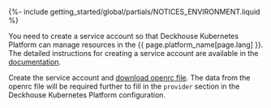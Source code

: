 {%- include getting_started/global/partials/NOTICES_ENVIRONMENT.liquid %}

You need to create a service account so that Deckhouse Kubernetes Platform can manage resources in the {{ page.platform_name[page.lang] }}. The detailed instructions for creating a service account are available in the [documentation](/products/kubernetes-platform/documentation/v1/modules/cloud-provider-openstack/environment.html).

Create the service account and [download openrc file](https://docs.selectel.ru/en/cloud/servers/tools/openstack/#configure-authorization). The data from the openrc file will be required further to fill in the `provider` section in the Deckhouse Kubernetes Platform configuration.
